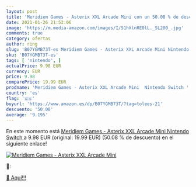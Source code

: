 ```yaml
---
layout: post
title: 'Meridiem Games - Asterix XXL Arcade Mini con un 50.08 % de descuento'
date: 2021-01-26 21:53:06
image: 'https://m.media-amazon.com/images/I/51hXlnRE0lL._SL200_.jpg'
comments: true
category: ofertas
author: ring
slug: 'B07YGMB73T-es Meridiem Games - Asterix XXL Arcade Mini Nintendo Switch'
sku: 'B07YGMB73T-es'
tags: [ 'nintendo', ]
actualPrice: 9.98 EUR
currency: EUR
price: 9.98
comparePrice: 19.99 EUR
prodname: 'Meridiem Games - Asterix XXL Arcade Mini  Nintendo Switch '
country: 'es'
flag: '🇪🇸'
buyurl: 'https://www.amazon.es/dp/B07YGMB73T/?tag=tolees-21'
descuento: '50.08'
average: '9.195'
---
```


En este momento está [Meridiem Games - Asterix XXL Arcade Mini  Nintendo Switch ](https://www.amazon.es/dp/B07YGMB73T/?tag=tolees-21) a 9.98 EUR (original: 19.99 EUR) (50.08 %  de descuento) en el siguiente enlace!

[![Meridiem Games - Asterix XXL Arcade Mini](https://m.media-amazon.com/images/I/51hXlnRE0lL._SL200_.jpg)](https://www.amazon.es/dp/B07YGMB73T/?tag=tolees-21)

🔎:


[🛒 Aquí!!!](https://www.amazon.es/dp/B07YGMB73T/?tag=tolees-21)
